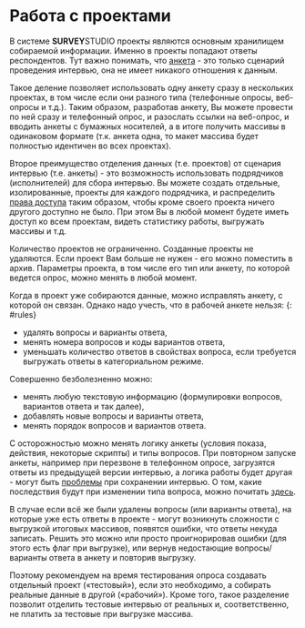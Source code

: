 # Работа с проектами

В системе **SURVEY**STUDIO проекты являются основным хранилищем собираемой информации. Именно в проекты попадают ответы респондентов. Тут важно понимать, что [анкета](1000.md) - это только сценарий проведения интервью, она не имеет никакого отношения к данным.

Такое деление позволяет использовать одну анкету сразу в нескольких проектах, в том числе если они разного типа (телефонные опросы, веб-опросы и т.д.). Таким образом, разработав анкету, Вы можете провести по ней сразу и телефонный опрос, и разослать ссылки на веб-опрос, и вводить анкеты с бумажных носителей, а в итоге получить массивы в одинаковом формате (т.к. анкета одна, то макет массива будет полностью идентичен во всех проектах).

Второе преимущество отделения данных (т.е. проектов) от сценария интервью (т.е. анкеты) - это возможность использовать подрядчиков (исполнителей) для сбора интервью. Вы можете создать отдельные, изолированные, проекты для каждого подрядчика, и распределить [права доступа](4003.md) таким образом, чтобы кроме своего проекта ничего другого доступно не было. При этом Вы в любой момент будете иметь доступ ко всем проектам, видеть статистику работы, выгружать массивы и т.д.

Количество проектов не ограниченно. Созданные проекты не удаляются. Если проект Вам больше не нужен - его можно поместить в архив. Параметры проекта, в том числе его тип или анкету, по которой ведется опрос, можно менять в любой момент.

Когда в проект уже собираются данные, можно исправлять анкету, с которой он связан. Однако надо учесть, что в рабочей анкете нельзя:
{: #rules}

- удалять вопросы и варианты ответа,
- менять номера вопросов и коды вариантов ответа,
- уменьшать количество ответов в свойствах вопроса, если требуется выгружать ответы в категориальном режиме.

Совершенно безболезненно можно:

- менять любую текстовую информацию (формулировки вопросов, вариантов ответа и так далее),
- добавлять новые вопросы и варианты ответа,
- менять порядок вопросов и вариантов ответа.

С осторожностью можно менять логику анкеты (условия показа, действия, некоторые скрипты) и типы вопросов. При повторном запуске анкеты, например при перезвоне в телефонном опросе, загрузятся ответы из предыдущей версии интервью, а логика работы будет другая - могут быть [проблемы](../faq.md#Q3) при сохранении интервью. О том, какие последствия будут при изменении типа вопроса, можно почитать [здесь](../faq.md#Q13).

В случае если всё же были удалены вопросы (или варианты ответа), на которые уже есть ответы в проекте - могут возникнуть сложности с выгрузкой итоговых массивов, появятся ошибки, что ответы некуда записать. Решить это можно или просто проигнорировав ошибки (для этого есть флаг при выгрузке), или вернув недостающие вопросы/варианты ответа в анкету и повторив выгрузку.

Поэтому рекомендуем на время тестирования опроса создавать отдельный проект («тестовый»), если это необходимо, а собирать реальные данные в другой («рабочий»). Кроме того, такое разделение позволит отделить тестовые интервью от реальных и, соответственно, не платить за тестовые при выгрузке массива.
